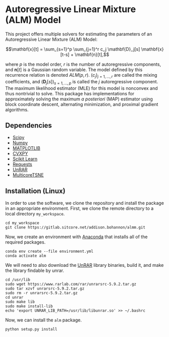 # Autoregressive Linear Mixture (ALM) Model

This project offers multiple solvers for estimating the parameters of an Autoregressive Linear Mixture (ALM) Model:

```math
\mathbf{x}[t] = \sum_{s=1}^p \sum_{j=1}^r c_j \mathbf{D}_j[s] \mathbf{x}[t-s] + \mathbf{n}[t],
```

where $`p`$ is the model order, $`r`$ is the number of autoregressive components, and $`\mathbf{n}[t]`$ is a Gaussian random variable. 
The model defined by this recurrence relation is denoted $`ALM(p, r)`$. $`\left(c_j\right)_{j=1,\ldots,r}`$ are called the mixing
coefficients, and $`\left(\mathbf{D}_j[s]\right)_{s=1,\ldots,p}`$ is called the $`j`$ autoregressive component. The maximum likelihood 
estimator (MLE) for this model is nonconvex and thus nontrivial to solve. This package has implementations for approximately solving
the maximum *a posteriori* (MAP) estimator using block coordinate descent, alternating minimization, and proximal gradient algorithms.

## Dependencies

- [Scipy](https://www.scipy.org/)
- [Numpy](https://numpy.org/)
- [MATPLOTLIB](https://matplotlib.org/)
- [CVXPY](https://www.cvxpy.org/)
- [Scikit Learn](https://scikit-learn.org/)
- [Requests](https://requests.kennethreitz.org/en/master/)
- [UnRAR](https://github.com/matiasb/python-unrar)
- [MulticoreTSNE](https://github.com/DmitryUlyanov/Multicore-TSNE)

## Installation (Linux)

In order to use the software, we clone the repository and install the package in an appropriate environment. First, we clone the remote directory to a local directory `my_workspace`.

```
cd my_workspace
git clone https://gitlab.sitcore.net/addison.bohannon/almm.git
```

Now, we create an environment with [Anaconda](https://www.anaconda.com/) that installs all of the required packages.

```
conda env create --file environment.yml
conda activate alm
```

We will need to also download the [UnRAR](https://www.rarlab.com/) library binaries, build it, and make the library findable by unrar.

```
cd /usr/lib
sudo wget https://www.rarlab.com/rar/unrarsrc-5.9.2.tar.gz
sudo tar xzvf unrarsrc-5.9.2.tar.gz
sudo rm -r unrarsrc-5.9.2.tar.gz
cd unrar
sudo make lib
sudo make install-lib
echo 'export UNRAR_LIB_PATH=/usr/lib/libunrar.so' >> ~/.bashrc 
```

Now, we can install the `alm` package.

```
python setup.py install
```
